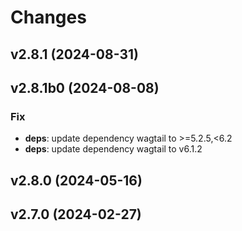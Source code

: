 # Changes

## v2.8.1 (2024-08-31)

## v2.8.1b0 (2024-08-08)

### Fix

- **deps**: update dependency wagtail to >=5.2.5,<6.2
- **deps**: update dependency wagtail to v6.1.2

## v2.8.0 (2024-05-16)

## v2.7.0 (2024-02-27)
